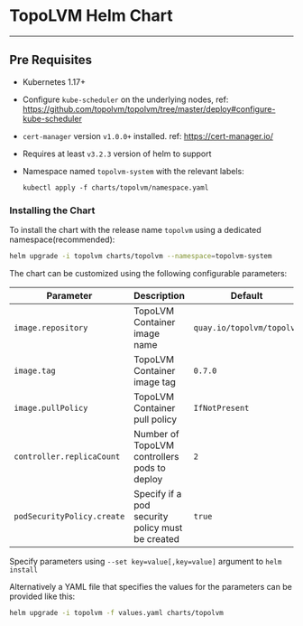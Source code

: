 # TopoLVM Helm Chart
----------------------------------------

## Pre Requisites
* Kubernetes 1.17+
* Configure `kube-scheduler` on the underlying nodes, ref: https://github.com/topolvm/topolvm/tree/master/deploy#configure-kube-scheduler
* `cert-manager` version `v1.0.0+` installed. ref: https://cert-manager.io/
* Requires at least `v3.2.3` version of helm to support
* Namespace named `topolvm-system` with the relevant labels:

    ```
    kubectl apply -f charts/topolvm/namespace.yaml
    ```

### Installing the Chart
To install the chart with the release name `topolvm` using a dedicated namespace(recommended):

```sh
helm upgrade -i topolvm charts/topolvm --namespace=topolvm-system
```

The chart can be customized using the following configurable parameters:

| Parameter                       | Description                                                                                         | Default                      |
| ------------------------------- | ----------------------------------------------------------------------------------------------------| -----------------------------|
| `image.repository`              | TopoLVM Container image name                                                                        | `quay.io/topolvm/topolvm`    |
| `image.tag`                     | TopoLVM Container image tag                                                                         | `0.7.0`                      |
| `image.pullPolicy`              | TopoLVM Container pull policy                                                                       | `IfNotPresent`               |
| `controller.replicaCount`       | Number of TopoLVM controllers pods to deploy                                                        | `2`                          |
| `podSecurityPolicy.create`      | Specify if a pod security policy must be created                                                    | `true`                       |

Specify parameters using `--set key=value[,key=value]` argument to `helm install`

Alternatively a YAML file that specifies the values for the parameters can be provided like this:

```sh
helm upgrade -i topolvm -f values.yaml charts/topolvm
```

